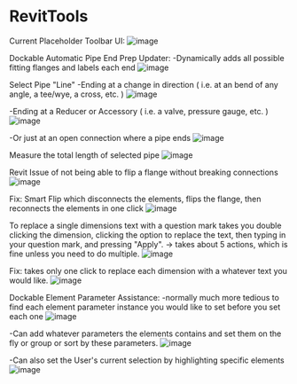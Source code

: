 # RevitTools

Current Placeholder Toolbar UI:
![image](https://github.com/Carson-McCombs/RevitTools/assets/130939367/f59fc2a6-92f0-4d1c-9fb9-af06a11d68f8)

Dockable Automatic Pipe End Prep Updater:
-Dynamically adds all possible fitting flanges and labels each end
![image](https://github.com/Carson-McCombs/RevitTools/assets/130939367/61988ced-9f8f-4b6a-b149-fcffba86d3c0)

Select Pipe "Line"
-Ending at a change in direction ( i.e. at an bend of any angle, a tee/wye, a cross, etc. )
![image](https://github.com/Carson-McCombs/RevitTools/assets/130939367/5e493076-2aa7-4847-bca0-37eb8f91da96)

-Ending at a Reducer or Accessory ( i.e. a valve, pressure gauge, etc. )
![image](https://github.com/Carson-McCombs/RevitTools/assets/130939367/08e1f2b6-e592-45ad-845e-0bc348d54580)

-Or just at an open connection where a pipe ends
![image](https://github.com/Carson-McCombs/RevitTools/assets/130939367/e3012140-a72b-4d57-b903-b531286b157d)

Measure the total length of selected pipe
![image](https://github.com/Carson-McCombs/RevitTools/assets/130939367/d631649e-f590-478b-b195-45eeaea7824d)

Revit Issue of not being able to flip a flange without breaking connections
![image](https://github.com/Carson-McCombs/RevitTools/assets/130939367/e8d9c1b8-2c78-44ac-8638-0233fbb70b25)

Fix: Smart Flip which disconnects the elements, flips the flange, then reconnects the elements in one click
![image](https://github.com/Carson-McCombs/RevitTools/assets/130939367/3cd7b384-d3c1-47ab-86ae-6a3a93bdb01d)

To replace a single dimensions text with a question mark takes you double clicking the dimension, clicking the option to replace the text, then typing in your question mark, and pressing "Apply". -> takes about 5 actions, which is fine unless you need to do multiple.
![image](https://github.com/Carson-McCombs/RevitTools/assets/130939367/b278a877-5fed-45e9-b2af-9e14cd9f49ac)

Fix: takes only one click to replace each dimension with a whatever text you would like.
![image](https://github.com/Carson-McCombs/RevitTools/assets/130939367/3e858ee9-e16c-4bb4-b725-a4344fc8ddc3)



Dockable Element Parameter Assistance:
-normally much more tedious to find each element parameter instance you would like to set before you set each one
![image](https://github.com/Carson-McCombs/RevitTools/assets/130939367/cbbe09db-9288-48ec-80df-d3784bd380db)

-Can add whatever parameters the elements contains and set them on the fly or group or sort by these parameters.
![image](https://github.com/Carson-McCombs/RevitTools/assets/130939367/b37f2bf9-fb0c-42ae-8926-749ded298979)

-Can also set the User's current selection by highlighting specific elements
![image](https://github.com/Carson-McCombs/RevitTools/assets/130939367/2b9939df-a2e1-4995-94bb-3cd2f7fbe58e)
